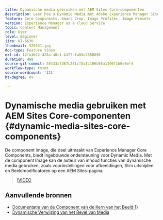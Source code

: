 ```yaml
---
title: Dynamische media gebruiken met AEM Sites Core-componenten
description: Leer hoe u Dynamic Media met Adobe Experience Manager Sites kunt gebruiken. De component Image, die deel uitmaakt van Experience Manager Core Components, biedt ingebouwde ondersteuning voor Dynamic Media. Met de component Image kan de auteur van inhoud functies van dynamische media gebruiken, zoals voorinstellingen voor afbeeldingen, Slim uitsnijden en Beeldmodificatoren op een AEM Sites-pagina.
feature: Core Components, Smart Crop, Image Profiles, Image Presets
version: Experience Manager as a Cloud Service
topic: Content Management
role: User
level: Beginner
jira: KT-6630
thumbnail: 329331.jpg
doc-type: Feature Video
exl-id: 12fa3622-428a-40c1-b47f-fa55c2858896
duration: 498
source-git-commit: 48433a5367c281cf5a1c106b08a1306f1b0e8ef4
workflow-type: tm+mt
source-wordcount: '121'
ht-degree: 0%

---
```


# Dynamische media gebruiken met AEM Sites Core-componenten {#dynamic-media-sites-core-components}

De component Image, die deel uitmaakt van Experience Manager Core Components, biedt ingebouwde ondersteuning voor Dynamic Media. Met de component Image kan de auteur van inhoud functies van dynamische media gebruiken, zoals voorinstellingen voor afbeeldingen, Slim uitsnijden en Beeldmodificatoren op een AEM Sites-pagina.

>[!VIDEO](https://video.tv.adobe.com/v/329331?quality=12&learn=on)

## Aanvullende bronnen

* [ Documentatie van de Component van de Kern van het Beeld 1&rbrace;](https://experienceleague.adobe.com/docs/experience-manager-core-components/using/components/image.html?lang=nl-NL#dynamic-media)
* [ Dynamische Verwijzing van het Bevel van Media ](https://experienceleague.adobe.com/docs/dynamic-media-developer-resources/image-serving-api/image-serving-api/http-protocol-reference/command-reference/c-command-reference.html?lang=nl-NL#image-serving-api)
